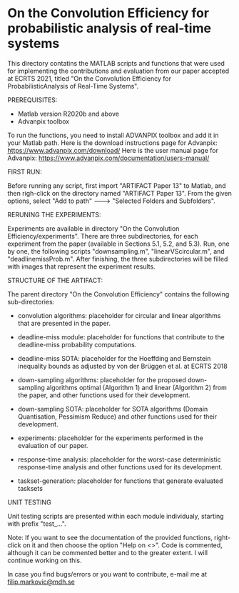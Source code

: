 # On the Convolution Efficiency for probabilistic analysis of real-time systems

This directory contatins the MATLAB scripts and functions that were used for implementing
the contributions and evaluation from our paper accepted at ECRTS 2021, titled
"On the Convolution Efficiency for ProbabilisticAnalysis of Real-Time Systems".

PREREQUISITES: 

- Matlab version R2020b and above
- Advanpix toolbox

To run the functions, you need to install ADVANPIX toolbox and add it in your Matlab path.
Here is the download instructions page for Advanpix:
https://www.advanpix.com/download/
Here is the user manual page for Advanpix:
https://www.advanpix.com/documentation/users-manual/

FIRST RUN:

Before running any script, first import "ARTIFACT Paper 13" to Matlab, and
then righ-click on the directory named "ARTIFACT Paper 13". From the given
options, select "Add to path" ---> "Selected Folders and Subfolders".

RERUNING THE EXPERIMENTS:

Experiments are available in directory "On the Convolution Efficiency/experiments".
There are three subdirectories, for each experiment from the paper 
(available in Sections 5.1, 5.2, and 5.3).
Run, one by one, the following scripts
"downsampling.m", "linearVScircular.m", and "deadlinemissProb.m".
After finishing, the three subdirectories will be filled with images that represent
the experiment results.

STRUCTURE OF THE ARTIFACT:

The parent directory "On the Convolution Efficiency" contains the following sub-directories:

- convolution algorithms: placeholder for circular and linear algorithms that are presented
                          in the paper.

- deadline-miss module: placeholder for functions that contribute to the deadline-miss
                        probability computations.

- deadline-miss SOTA: placeholder for the Hoeffding and Bernstein inequality bounds
                      as adjusted by von der Brüggen et al. at ECRTS 2018

- down-sampling algorithms: placeholder for the proposed down-sampling algorithms
                            optimal (Algorithm 1) and linear (Algorithm 2) from the paper,
                            and other functions used for their development.

- down-sampling SOTA: placeholder for SOTA algorithms (Domain Quantisation, Pessimism Reduce)
                      and other functions used for their development.

- experiments: placeholder for the experiments performed in the evaluation
               of our paper.

- response-time analysis: placeholder for the worst-case deterministic response-time analysis
                          and other functions used for its development.

- taskset-generation: placeholder for functions that generate evaluated tasksets

UNIT TESTING

Unit testing scripts are presented within each module individualy, starting with prefix "test_...".


Note: If you want to see the documentation of the provided functions, right-click on it
      and then choose the option "Help on <<function name>>".
Code is commented, although it can be commented better and to the greater extent.
I will continue working on this.

In case you find bugs/errors or you want to contribute, e-mail me at filip.markovic@mdh.se





